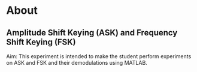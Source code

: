 # About 
## Amplitude Shift Keying (ASK) and Frequency Shift Keying (FSK)
Aim: This experiment is intended to make the student perform experiments on ASK and FSK and their demodulations using MATLAB.
